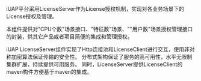 
iUAP平台采用LicenseServer作为License授权机制，实现对各业务场景下的License授权及管理。

本组件提供对"CPU个数"场景接口、"特征数"场景、""用户数"场景授权管理接口的封装，供其它产品或者项目简便的集成和管理授权。

iUAP LicenseServer组件实现了Http连接池和LicenseClient进行交互，使用非对称加密算法保证传输的安全性。 分布式架构保证了服务的高可用性，水平无限制集群扩展，持续提供可用服务。 同时，LicenseServer提供LicenseClient的maven构件方便基于maven的集成。



